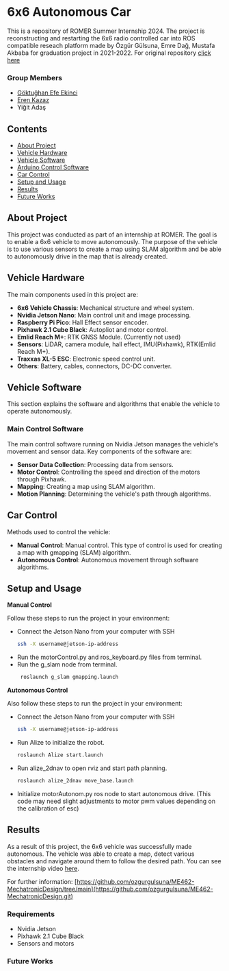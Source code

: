 # 6x6 Autonomous Car
This is a repository of ROMER Summer Internship 2024. The project is reconstructing and restarting the 6x6 radio controlled car into ROS compatible reseach platform made by Özgür Gülsuna, Emre Dağ, Mustafa Akbaba for graduation project in 2021-2022. For original repository [click here](https://github.com/ozgurgulsuna/ME462-MechatronicDesign.git)


### Group Members
- [Göktuğhan Efe Ekinci](https://github.com/efeekinci)
- [Eren Kazaz](https://github.com/ernkazaz)
- Yiğit Adaş
## Contents
- [About Project](#about-project)
- [Vehicle Hardware](#vehicle-hardware)
- [Vehicle Software](#vehicle-software)
- [Arduino Control Software](#arduino-control-software)
- [Car Control](#car-control)
- [Setup and Usage](#setup-and-usage)
- [Results](#results)
- [Future Works](#future-works)

## About Project
This project was conducted as part of an internship at ROMER. The goal is to enable a 6x6 vehicle to move autonomously. The purpose of the vehicle is to use various sensors to create a map using SLAM algorithm and be able to autonomously drive in the map that is already created.

## Vehicle Hardware
The main components used in this project are:
- **6x6 Vehicle Chassis**: Mechanical structure and wheel system.
- **Nvidia Jetson Nano**: Main control unit and image processing.
- **Raspberry Pi Pico**: Hall Effect sensor encoder.
- **Pixhawk 2.1 Cube Black**: Autopliot and motor control.
- **Emlid Reach M+**: RTK GNSS Module. (Currently not used)
- **Sensors**: LiDAR, camera module, hall effect, IMU(Pixhawk), RTK(Emlid Reach M+).
- **Traxxas XL-5 ESC**: Electronic speed control unit.
- **Others**: Battery, cables, connectors, DC-DC converter.

## Vehicle Software
This section explains the software and algorithms that enable the vehicle to operate autonomously.
### Main Control Software
The main control software running on Nvidia Jetson manages the vehicle's movement and sensor data. Key components of the software are:
- **Sensor Data Collection**: Processing data from sensors.
- **Motor Control**: Controlling the speed and direction of the motors through Pixhawk.
- **Mapping**: Creating a map using SLAM algorithm.
- **Motion Planning**: Determining the vehicle's path through algorithms.

## Car Control
Methods used to control the vehicle:
- **Manual Control**: Manual control. This type of control is used for creating a map with gmapping (SLAM) algorithm.
- **Autonomous Control**: Autonomous movement through software algorithms.

## Setup and Usage
**Manual Control**

Follow these steps to run the project in your environment:
- Connect the Jetson Nano from your computer with SSH
   ```sh
   ssh -X username@jetson-ip-address
   ```
- Run the motorControl.py and ros_keyboard.py files from terminal.
- Run the g_slam node from terminal.
  ```sh
   roslaunch g_slam gmapping.launch
   ```
**Autonomous Control**

Also follow these steps to run the project in your environment:
- Connect the Jetson Nano from your computer with SSH
   ```sh
   ssh -X username@jetson-ip-address
   ```
- Run Alize to initialize the robot.
   ```sh
   roslaunch Alize start.launch
   ```
- Run alize_2dnav to open rviz and start path planning.
   ```sh
   roslaunch alize_2dnav move_base.launch
   ```
- Initialize motorAutonom.py ros node to start autonomous drive. (This code may need slight adjustments to motor pwm values depending on the calibration of esc)

## Results
As a result of this project, the 6x6 vehicle was successfully made autonomous. The vehicle was able to create a map, detect various obstacles and navigate around them to follow the desired path. You can see the internship video [here](https://youtu.be/J0ETjmS26sI).

For further information: [https://github.com/ozgurgulsuna/ME462-MechatronicDesign/tree/main](https://github.com/ozgurgulsuna/ME462-MechatronicDesign.git)
### Requirements
- Nvidia Jetson
- Pixhawk 2.1 Cube Black
- Sensors and motors
### Future Works

  
